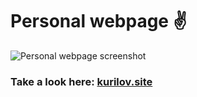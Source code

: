 # Personal webpage ✌️

![Personal webpage screenshot](https://i.ibb.co/s2qPSp6/2022-03-07-09-21-35.png)

### Take a look here: [kurilov.site](https://kurilov.site)
